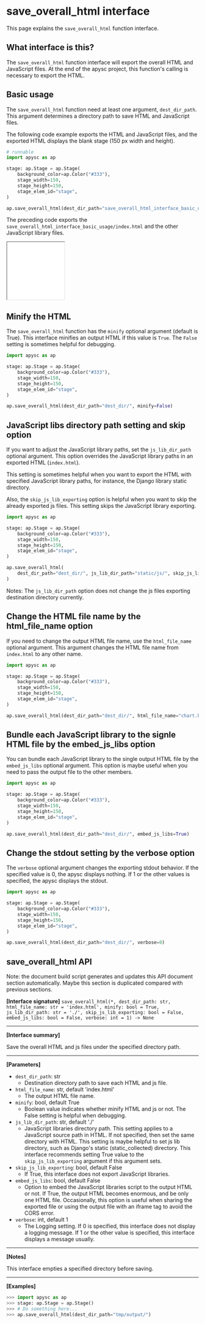 # save_overall_html interface

This page explains the `save_overall_html` function interface.

## What interface is this?

The `save_overall_html` function interface will export the overall HTML and JavaScript files. At the end of the apysc project, this function's calling is necessary to export the HTML.

## Basic usage

The `save_overall_html` function need at least one argument, `dest_dir_path`. This argument determines a directory path to save HTML and JavaScript files.

The following code example exports the HTML and JavaScript files, and the exported HTML displays the blank stage (150 px width and height).

```py
# runnable
import apysc as ap

stage: ap.Stage = ap.Stage(
    background_color=ap.Color("#333"),
    stage_width=150,
    stage_height=150,
    stage_elem_id="stage",
)

ap.save_overall_html(dest_dir_path="save_overall_html_interface_basic_usage/")
```

The preceding code exports the `save_overall_html_interface_basic_usage/index.html` and the other JavaScript library files.

<iframe src="static/save_overall_html_interface_basic_usage/index.html" width="150" height="150"></iframe>

## Minify the HTML

The `save_overall_html` function has the `minify` optional argument (default is True). This interface minifies an output HTML if this value is `True`\. The `False` setting is sometimes helpful for debugging.

```py
import apysc as ap

stage: ap.Stage = ap.Stage(
    background_color=ap.Color("#333"),
    stage_width=150,
    stage_height=150,
    stage_elem_id="stage",
)

ap.save_overall_html(dest_dir_path="dest_dir/", minify=False)
```

## JavaScript libs directory path setting and skip option

If you want to adjust the JavaScript library paths, set the `js_lib_dir_path` optional argument. This option overrides the JavaScript library paths in an exported HTML (`index.html`).

This setting is sometimes helpful when you want to export the HTML with specified JavaScript library paths, for instance, the Django library static directory.

Also, the `skip_js_lib_exporting` option is helpful when you want to skip the already exported js files. This setting skips the JavaScript library exporting.

```py
import apysc as ap

stage: ap.Stage = ap.Stage(
    background_color=ap.Color("#333"),
    stage_width=150,
    stage_height=150,
    stage_elem_id="stage",
)

ap.save_overall_html(
    dest_dir_path="dest_dir/", js_lib_dir_path="static/js/", skip_js_lib_exporting=True
)
```

Notes: The `js_lib_dir_path` option does not change the js files exporting destination directory currently.

## Change the HTML file name by the html_file_name option

If you need to change the output HTML file name, use the `html_file_name` optional argument. This argument changes the HTML file name from `index.html` to any other name.

```py
import apysc as ap

stage: ap.Stage = ap.Stage(
    background_color=ap.Color("#333"),
    stage_width=150,
    stage_height=150,
    stage_elem_id="stage",
)

ap.save_overall_html(dest_dir_path="dest_dir/", html_file_name="chart.html")
```

## Bundle each JavaScript library to the signle HTML file by the embed_js_libs option

You can bundle each JavaScript library to the single output HTML file by the `embed_js_libs` optional argument. This option is maybe useful when you need to pass the output file to the other members.

```py
import apysc as ap

stage: ap.Stage = ap.Stage(
    background_color=ap.Color("#333"),
    stage_width=150,
    stage_height=150,
    stage_elem_id="stage",
)

ap.save_overall_html(dest_dir_path="dest_dir/", embed_js_libs=True)
```

## Change the stdout setting by the verbose option

The `verbose` optional argument changes the exporting stdout behavior. If the specified value is 0, the apysc displays nothing. If 1 or the other values is specified, the apysc displays the stdout.

```py
import apysc as ap

stage: ap.Stage = ap.Stage(
    background_color=ap.Color("#333"),
    stage_width=150,
    stage_height=150,
    stage_elem_id="stage",
)

ap.save_overall_html(dest_dir_path="dest_dir/", verbose=0)
```

## save_overall_html API

<!-- Docstring: apysc._html.exporter.save_overall_html -->

<span class="inconspicuous-txt">Note: the document build script generates and updates this API document section automatically. Maybe this section is duplicated compared with previous sections.</span>

**[Interface signature]** `save_overall_html(*, dest_dir_path: str, html_file_name: str = 'index.html', minify: bool = True, js_lib_dir_path: str = './', skip_js_lib_exporting: bool = False, embed_js_libs: bool = False, verbose: int = 1) -> None`<hr>

**[Interface summary]**

Save the overall HTML and js files under the specified directory path.<hr>

**[Parameters]**

- `dest_dir_path`: str
  - Destination directory path to save each HTML and js file.
- `html_file_name`: str, default 'index.html'
  - The output HTML file name.
- `minify`: bool, default True
  - Boolean value indicates whether minify HTML and js or not. The False setting is helpful when debugging.
- `js_lib_dir_path`: str, default './'
  - JavaScript libraries directory path. This setting applies to a JavaScript source path in HTML. If not specified, then set the same directory with HTML. This setting is maybe helpful to set js lib directory, such as Django's static (static_collected) directory. This interface recommends setting True value to the `skip_js_lib_exporting` argument if this argument sets.
- `skip_js_lib_exporting`: bool, default False
  - If True, this interface does not export JavaScript libraries.
- `embed_js_libs`: bool, default False
  - Option to embed the JavaScript libraries script to the output HTML or not. If True, the output HTML becomes enormous, and be only one HTML file. Occasionally, this option is useful when sharing the exported file or using the output file with an iframe tag to avoid the CORS error.
- `verbose`: int, default 1
  - The Logging setting. If 0 is specified, this interface does not display a logging message. If 1 or the other value is specified, this interface displays a message usually.

<hr>

**[Notes]**

This interface empties a specified directory before saving.<hr>

**[Examples]**

```py
>>> import apysc as ap
>>> stage: ap.Stage = ap.Stage()
>>> # Do something here...
>>> ap.save_overall_html(dest_dir_path="tmp/output/")
```